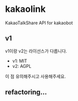 # kakaolink
KakaoTalkShare API for kakaobot

## v1
v1이랑 v2는 라이선스가 다릅니다.

- v1: MIT
- v2: AGPL

이 점 유의해주시고 사용해주세요.

## refactoring...